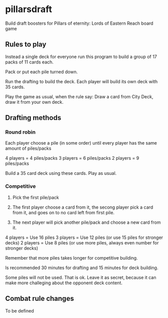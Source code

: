 # pillarsdraft
Build draft boosters for Pillars of eternity: Lords of Eastern Reach board game

## Rules to play

Instead a single deck for everyone run this program to build a group of 17 packs of 11 cards each.

Pack or put each pile turned down.

Run the drafting to build the deck. Each player will build its own deck with 35 cards.

Play the game as usual, when the rule say: Draw a card from City Deck, draw it from your own deck.

## Drafting methods

### Round robin

Each player choose a pile (in some order) until every player has the same amount of piles/packs

4 players = 4 piles/packs
3 players = 6 piles/packs
2 players = 9 piles/packs

Build a 35 card deck using these cards. Play as usual.

### Competitive

1. Pick the first pile/pack

2. The first player choose a card from it, the secong player pick a card from it, and goes on to no card left from first pile.

3. The next player will pick another pile/pack and choose a new card from it.

4 players = Use 16 piles
3 players = Use 12 piles (or use 15 piles for stronger decks)
2 players = Use 8 piles (or use more piles, always even number for stronger decks)

Remember that more piles takes longer for competitive building.

Is recommended 30 minutes for drafting and 15 minutes for deck building.

Some piles will not be used. That is ok. Leave it as secret, because it can make more challeging about the opponent deck content.

## Combat rule changes

To be defined
